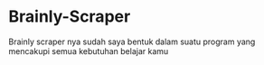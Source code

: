 # Brainly-Scraper
Brainly scraper nya sudah saya bentuk dalam suatu program yang mencakupi semua kebutuhan belajar kamu
